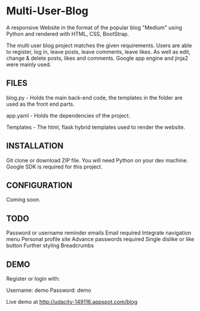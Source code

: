# Multi-User-Blog

A responsive Website in the format of the popular blog "Medium" using Python and rendered with HTML, CSS, BootStrap.

The multi user blog project matches the given requirements. Users are able to register, log in, leave posts, leave comments, leave likes.
As well as edit, change & delete posts, likes and comments. Google app engine and jinja2 were mainly used.

## FILES

blog.py - Holds the main back-end code, the templates in the folder are used as the front end parts.

app.yaml - Holds the dependencies of the project.

Templates - The html, flask hybrid templates used to render the website.

## INSTALLATION

Git clone or download ZIP file.
You will need Python on your dev machine.
Google SDK is required for this project.

## CONFIGURATION

Coming soon.

## TODO

Password or username reminder emails
Email required
Integrate navigation menu
Personal profile site
Advance passwords required
Single dislike or like button
Further styling
Breadcrumbs

## DEMO

Register or login with:

Username: demo
Password: demo

Live demo at http://udacity-149116.appspot.com/blog


